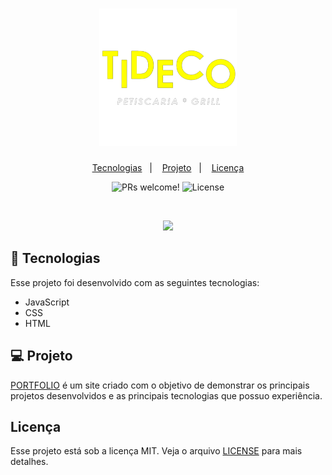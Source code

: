 <h1 align="center">
  <img alt="Tideco" title="Tideco" src="./github/logo.png" width="220px" />
</h1>

<p align="center">
  <a href="#-tecnologias">Tecnologias</a>&nbsp;&nbsp;&nbsp;|&nbsp;&nbsp;&nbsp;
  <a href="#-projeto">Projeto</a>&nbsp;&nbsp;&nbsp;|&nbsp;&nbsp;&nbsp;
  <a href="#memo-licença">Licença</a>
</p>

<p align="center">
 <img src="https://img.shields.io/static/v1?label=PRs&message=welcome&color=49AA26&labelColor=000000" alt="PRs welcome!"/>

  <img alt="License" src="https://img.shields.io/static/v1?label=license&message=MIT&color=49AA26&labelColor=000000">
</p>

<br>

<p align="center">
 <img src="./github/banner.png">
</p>

## 🚀 Tecnologias

Esse projeto foi desenvolvido com as seguintes tecnologias:

- JavaScript
- CSS
- HTML

## 💻 Projeto

<a href="https://manoelrios.github.io/portfolio/" target="_blank">PORTFOLIO</a> é um site criado com o objetivo de demonstrar os principais projetos desenvolvidos e as principais tecnologias que possuo experiência.
 

## Licença

Esse projeto está sob a licença MIT. Veja o arquivo [LICENSE](.github/LICENSE.md) para mais detalhes.
